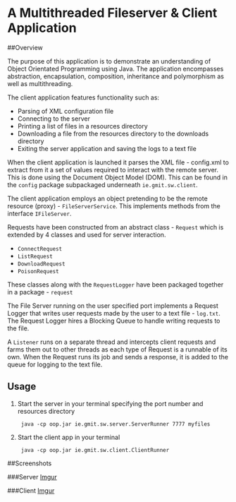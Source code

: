# A Multithreaded Fileserver & Client Application

##Overview

The purpose of this application is to demonstrate an understanding of Object Orientated Programming using Java.
The application encompasses abstraction, encapsulation, composition, inheritance and polymorphism as well as multithreading.

The client application features functionality such as:
- Parsing of XML configuration file
- Connecting to the server
- Printing a list of files in a resources directory
- Downloading a file from the resources directory to the downloads directory
- Exiting the server application and saving the logs to a text file

When the client application is launched it parses the XML file - config.xml to extract from it a set of values required to interact with the remote server. This is done using the Document Object Model (DOM).
This can be found in the `config` package subpackaged underneath `ie.gmit.sw.client`.

The client application employs an object pretending to be the remote resource (proxy) - `FileServerService`. This implements methods from the interface `IFileServer`.

Requests have been constructed from an abstract class - `Request` which is extended by 4 classes and used for server interaction.
- `ConnectRequest`
- `ListRequest`
- `DownloadRequest`
- `PoisonRequest`

These classes along with the `RequestLogger` have been packaged together in a package - `request`

The File Server running on the user specified port implements a Request Logger that writes user requests made by the user to a text file - `log.txt`. The Request Logger hires a Blocking Queue to handle writing requests to the file.

A `Listener` runs on a separate thread and intercepts client requests and farms them out to other threads as each type of Request is a runnable of its own. When the Request runs its job and sends a response, it is added to the queue for logging to the text file.

## Usage

1. Start the server in your terminal specifying the port number and resources directory

		java -cp oop.jar ie.gmit.sw.server.ServerRunner 7777 myfiles
	
2. Start the client app in your terminal

		java -cp oop.jar ie.gmit.sw.client.ClientRunner
		
##Screenshots

###Server
[Imgur](http://i.imgur.com/sKM1XLI.png)

###Client
[Imgur](http://i.imgur.com/1wFfGA4.png)